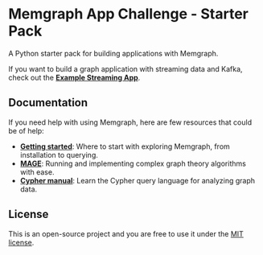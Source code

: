 # Memgraph App Challenge - Starter Pack

A Python starter pack for building applications with Memgraph.

If you want to build a graph application with streaming data and Kafka, check out the **[Example Streaming App](https://github.com/memgraph/example-streaming-app)**.

## Documentation

If you need help with using Memgraph, here are few resources that could be of help:
* **[Getting started](https://docs.memgraph.com/memgraph/getting-started)**: Where to start with exploring Memgraph, from installation to querying.
* **[MAGE](https://docs.memgraph.com/mage)**: Running and implementing complex graph theory algorithms with ease.
* **[Cypher manual](https://docs.memgraph.com/cypher-manual/)**: Learn the Cypher query language for analyzing graph data.

## License

This is an open-source project and you are free to use it under the [MIT license](./LICENSE).